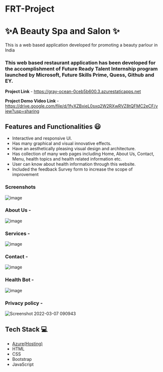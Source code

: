 # FRT-Project
# ✨A Beauty Spa and Salon ✨

This is a web based application developed for promoting a beauty parlour in India

### This web based restaurant application has been developed for the accomplishment of Future Ready Talent Internship program launched by Microsoft, Future Skills Prime, Quess, Github and EY.


**Project Link** - https://gray-ocean-0ceb5b600.3.azurestaticapps.net

**Project Demo Video Link** -  https://drive.google.com/file/d/1fyXZBxieL0sxq2W2RXwRVZ8tQFMC2eCF/view?usp=sharing


## Features and Functionalities 😃

- Interactive and responsive UI.
- Has many graphical and visual innovative effects.
- Have an aesthetically pleasing visual design and architecture.
- Has collection of many web pages including Home, About Us, Contact, Menu, health topics and health related information etc.
- User can know about health information through this website.
- Included the feedback Survey form to increase the scope of improvement 



### Screenshots
![image](https://github.com/20a31a05f4/FRT-Project/assets/110026196/48dd638d-2f4d-4a41-9d0a-0fdbbaacf7b9)



### About Us -
![image](https://github.com/20a31a05f4/FRT-Project/assets/110026196/2ff9f1a2-83b3-473d-a621-bd15b6ce136c)



### Services - 
![image](https://github.com/20a31a05f4/FRT-Project/assets/110026196/45763eb4-c878-46e5-8307-ab8dcf5e05a1)



### Contact - 
![image](https://github.com/20a31a05f4/FRT-Project/assets/110026196/aaeeee6b-9c4a-4cd1-a2cd-3c62b597bf9a)



### Health Bot -
![image](https://github.com/20a31a05f4/FRT-Project/assets/110026196/4c828113-bc22-4b33-8af1-07c6b7f34380)



### Privacy policy -


![Screenshot 2022-03-07 090943](https://user-images.githubusercontent.com/98517345/156963849-e8ead038-b9ea-4320-9165-9f99cf00d9d2.jpg)



## Tech Stack 💻

- [Azure(Hosting)](https://azure.microsoft.com/en-in/features/azure-portal/)
- HTML
- CSS
- Bootstrap
- JavaScript

